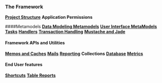 ### The Framework
**[Project Structure](basics.html)**
**Application Permissions**

####Metamodels
**[Data Modeling Metamodels](entities/entities.html)**
**[User Interface MetaModels](forms/forms.html)**
**[Tasks](tasks.html)**
**[Handlers](handlers.html)** <!-- todo - Cases(cases.html) -->
**[Transaction Handling](transactions.html)**
**[Mustache and Jade](mustache.html)**

#### Framework APIs and Utilities
**[Memos and Caches](memos.html)**
**[Mails](mail.html)**
**[Reporting](reporting.html)**
**Collections**
**[Database](api/database.html)**
**[Metrics](metrics.html)**

#### End User features
**[Shortcuts](forms/shortcuts/shortcuts.html)**
**[Table Reports](forms/tables/reporting.html)**
